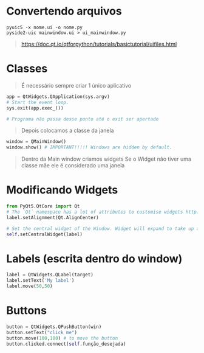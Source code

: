 # Convertendo arquivos 
```shell
pyuic5 -x nome.ui -o nome.py
pyside2-uic mainwindow.ui > ui_mainwindow.py
```
> https://doc.qt.io/qtforpython/tutorials/basictutorial/uifiles.html

# Classes 
> É necessário sempre criar 1 único aplicativo 

```python
app = QtWidgets.QApplication(sys.argv)
# Start the event loop.
sys.exit(app.exec_())

# Programa não passa desse ponto até o exit ser apertado
```

> Depois colocamos a classe da janela 

```python
window = QMainWindow()
window.show() # IMPORTANT!!!!! Windows are hidden by default.
```

> Dentro da Main window criamos widgets 
> Se o Widget não tiver uma classe mãe ele é considerado uma janela


# Modificando Widgets 

```python
from PyQt5.QtCore import Qt
# The `Qt` namespace has a lot of attributes to customise widgets http://doc.qt.io/qt-5/qt.html
label.setAlignment(Qt.AlignCenter)

# Set the central widget of the Window. Widget will expand to take up all the space in the window by default.
self.setCentralWidget(label)
```

# Labels (escrita dentro do window) 

```python
label = QtWidgets.QLabel(target)
label.setText('My label')
label.move(50,50)
```
# Buttons

```python
button = QtWidgets.QPushButton(win)
button.setText("click me")
button.move(100,100) # to move the button
button.clicked.connect(self.função_desejada)
```
